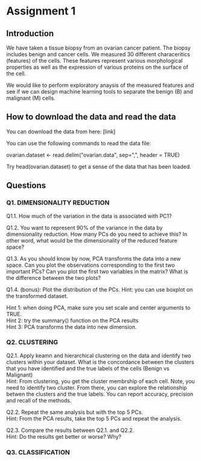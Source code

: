# Assignment 1

## Introduction 
We have taken a tissue biopsy from an ovarian cancer patient. The biopsy includes benign and cancer cells. We measured 30 different characeritics (features) of the cells. These features represent various morphological properties as well as the expression of various proteins on the surface of the cell. 

We would like to perform exploratory anaysis of the measured features and see if we can design machine learning tools to separate the benign (B) and malignant (M) cells. 

## How to download the data and read the data
You can download the data from here: [link]

You can use the following commands to read the data file:

ovarian.dataset <- read.delim("ovarian.data", sep=",", header = TRUE)

Try head(ovarian.dataset) to get a sense of the data that has been loaded.

## Questions
### Q1. DIMENSIONALITY REDUCTION 
Q1.1. How much of the variation in the data is associated with PC1?
<br />

Q1.2. You want to represent 90% of the variance in the data by dimensionality reduction. How many PCs do you need to achieve this? In other word, what would be the dimensionality of the reduced feature space? 
<br />

Q1.3. As you should know by now, PCA transforms the data into a new space. Can you plot the observations corresponding to the first two important PCs? Can you plot the first two variables in the matrix? What is the difference between the two plots?
<br />

Q1.4. (bonus): Plot the distribution of the PCs. Hint: you can use boxplot on the transformed dataset. 

Hint 1: when doing PCA, make sure you set scale and center arguments to TRUE.
<br />
Hint 2: try the summary() function on the PCA results
<br />
Hint 3: PCA transforms the data into new dimension.

### Q2. CLUSTERING
Q2.1. Apply keamn and hierarchical clustering on the data and identify two clusters within your dataset. What is the concordance between the clusters that you have identified and the true labels of the cells (Benign vs Malignant)
<br />
Hint: From clustering, you get the cluster membrship of each cell. Note, you need to identify two cluster. From there, you can explore the relationship betwen the clusters and the true labels. You can report accuracy, precision and recall of the methods. 

Q2.2. Repeat the same analysis but with the top 5 PCs. 
<br />
Hint: From the PCA results, take the top 5 PCs and repeat the analysis.

Q2.3. Compare the results between Q2.1. and Q2.2. 
<br />
Hint: Do the results get better or worse? Why?

### Q3. CLASSIFICATION

